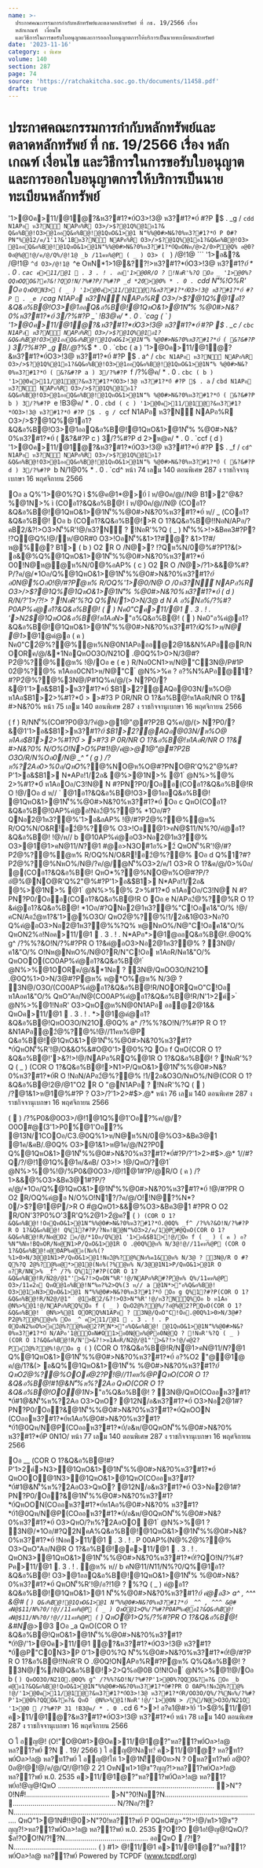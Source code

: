 ```yaml
---
name: >-
  ประกาศคณะกรรมการกำกับหลักทรัพย์และตลาดหลักทรัพย์ ที่ กธ. 19/2566 เรื่อง
  หลักเกณฑ์  เงื่อนไข 
  และวิธีการในการขอรับใบอนุญาตและการออกใบอนุญาตการให้บริการเป็นนายทะเบียนหลักทรัพย์
date: '2023-11-16'
category: ง พิเศษ
volume: 140
section: 287
page: 74
source: 'https://ratchakitcha.soc.go.th/documents/11458.pdf'
draft: true
---
```


# ประกาศคณะกรรมการกำกับหลักทรัพย์และตลาดหลักทรัพย์ ที่ กธ. 19/2566 เรื่อง หลักเกณฑ์  เงื่อนไข  และวิธีการในการขอรับใบอนุญาตและการออกใบอนุญาตการให้บริการเป็นนายทะเบียนหลักทรัพย์

'1>@0ค>11/@1ํ@?&ห3?#1?*0์O3>!3@ ห3?#1?*0์ #?P $ . _g / `cdd N1APอ ห3?N์ NAPอ%R O3>/>$?@1Q%@1อ1?& Q&อ%B@!O3>@1ออQ&อ%B@!@1QหO&1>@1 N'็%%@0#>N&?0%ห3?#1?*0์ P 0#?PN'็%@12/ค/1'1?&'1Bห3?N์ NAPอ%R O3>/>$?@1Q%@1อ1?&Q&อ%B@!O3> @1ออQ&อ%B@!@1QหO&1>@1N'็%%@0#>N&?0%ห3?#1?*0์QหONห/@>2/0>P@Q% อ@0?0อํ@%@!@/ค/@/Q%/@!1@ _b /11คห%@P ( _ ) O3> ( ` ) /@!1@ ``` '1>อ&?& /@!1@ `^d O3>/@!1@ `^e OหN*1>1@&??!>ห3?#1?*0์O3>!3@ ห3?#1?*0์ * . 0 . `cac ค>11/@1  . 3 . ! . ออ'1>@0R/O ? !NอR'%?Q Oอ _ '1>@0%?QQหOQO&?ค?&!?QO!N/?%#?P/?%#?P _d *20>@0% * . 0 . `cdd N'็%!O%R' Oอ ` QหO0N3> ( _ ) '1>@0ค>11/@1ํ@?&ห3?#1?*0์O3>!3@ ห3?#1?*0์ #?P  . _e / `cag N1APอ ห3?N์ NAPอ%R O3>/>$?@1Q%@1อ1?&Q&อ%B@!O3>@1ออQ&อ%B@!@1QหO&1>@1N'็% %@0#>N&?0%ห3?#1?*0์ 3/?%#?P _` !B3@ค/ * . 0 . `cag ( ` ) '1>@0ค>11/@1ํ@?&ห3?#1?*0์O3>!3@ ห3?#1?*0์ #?P $ . _c / `cbc N1APอ ห3?N์ NAPอ%R O3>/>$?@1Q%@1อ1?&Q&อ%B@!O3>@1ออQ&อ%B@!@1QหO&1>@1N'็% %@0#>N&?0%ห3?#1?*0์ ( &?&#?P ` ) 3/?%#?P _g B/.@*?%$์ * . 0 . `cbc ( a ) '1>@0ค>11/@1ํ@?&ห3?#1?*0์O3>!3@ ห3?#1?*0์ #?P $ . a^ / `cbc N1APอ ห3?N์ NAPอ%R O3>/>$?@1Q%@1อ1?&Q&อ%B@!O3>@1ออQ&อ%B@!@1QหO&1>@1N'็% %@0#>N&?0%ห3?#1?*0์ ( &?&#?P a ) 3/?%#?P `f /?%@ค/ * . 0 . `cbc ( b ) '1>@0ค>11/@1ํ@?&ห3?#1?*0์O3>!3@ ห3?#1?*0์ #?P $ . a` / `cbd N1APอ ห3?N์ NAPอ%R O3>/>$?@1Q%@1อ1?&Q&อ%B@!O3>@1ออQ&อ%B@!@1QหO&1>@1N'็% %@0#>N&?0%ห3?#1?*0์ ( &?&#?P b ) 3/?%#?P `e !B3@ค/ * . 0 . `cbd ( c ) '1>@0ค>11/@1ํ@?&ห3?#1?*0์O3>!3@ ห3?#1?*0์ #?P $ . g / `ccf N1APอ ห3?N์ NAPอ%R O3>/>$?@1Q%@1อ1?&Q&อ%B@!O3>@1ออQ&อ%B@!@1QหO&1>@1N'็% %@0#>N&?0%ห3?#1?*0์ ( &?&#?P c ) 3/?%#?P d 2>ห@ค/ * . 0 . `ccf ( d ) '1>@0ค>11/@1ํ@?&ห3?#1?*0์O3>!3@ ห3?#1?*0์ #?P $ . _f / `cd^ N1APอ ห3?N์ NAPอ%R O3>/>$?@1Q%@1อ1?&Q&อ%B@!O3>@1ออQ&อ%B@!@1QหO&1>@1N'็% %@0#>N&?0%ห3?#1?*0์ ( &?&#?P d ) 3/?%#?P `b N/1@0% * . 0 . `cd^ หน้า 74 เลม 140 ตอนพิเศษ 287 ง ราชกิจจานุเบกษา 16 พฤศจิกายน 2566

Oอ a Q%'1>@0%?Q ì $%@ค@1*@>0์ î ห/@0ค/@//N@ $%@ค@1*@>0์!@/ห/@0/N@ O /0$B1>2"@&?%@1N>% ì (COอ1?&Q&อ%B@! î ห/@0ค/@//N@ (COอ1?&Q&อ%B@!@1QหO&1>@1N'็%%@0#>N&?0%ห3?#1?*0์ ห// _ (COอ1?&Q&อ%B@! Oอ b (COอ1?&Q&อ%B@!>R O 1?&Q&อ%B@!!NอN/APอ/?คB2/&?!>O3>N'็%R'!@/ห3?N์ ? !NอR'%?Q ( _ ) N'็%%>!>&Bคค3#?P? !?Q@Q%!@/ห/@0R#0 O3>!OอN'็%&1>1?#ํ@? &1>1?#/ห@%ํ@? $%@ค@1*@>0์ 0C%0์AQอ@0ห3?#1?*0์ ห1Aอ%>!>&Bคค3#?P/?ห/@0N*@>? !?Q@Q% ( ` ) /?#B% #>N&?0%@Pํ@1>O3O/R/N%Oอ0/N@ _ 3O@%&@# #?Q%?Q Q%1?R/N/?#B% #>N&?0% QหO*>@1@@2N/%อNO@อQ%1อ&'ี&??3N@2B ห@R/N/?2N/%อNO@อQหO*>@1@@#B% Q%@1 ํ @N%>%@% ( a ) R/N/?Nห!Bอ?%ค/1NAPอR O /N@/?@%>@1N>%#?Pอ@NอQหON> ค/@/N2?0ห@0 ห1Aอ/?*2!>@1์อAP% #?PO2 QหONหO%/N@อ0CNQ%1>ห/N@'1>2&'ัห@#@@1N>% 1//#?QR/N/?Nห!Bอ?%ค/1NAPอR O /N@/?Oอ&*1Nอ ห1Aอค/@/R/NNห/@>2/N?P0/?&@1ค/&คB/O3>@1'>&?!>@%อ?% ? อ$B1> ( b ) O2 R O /N@>? !?Qห%N/0@%#?P1?&(> อ&@%Q%@1QหO&1>@1N'็%%@0#>N&?0%ห3?#1?*0์ O0!N@ห@@ห%N/0@%อAP% ( c ) O2 R O /N@>/?1>&&@%#?P/?ค/@/*1Oอ/Q%@1QหO&1>@1N'็%%@0#>N&?0%ห3?#1?*0์ อ0N@%Oอ0!@/#?Pํ@ห% R/OQ%'1>@0/N@ O /0ห3?N์ NAPอ%R O3>/>$?@1Q%@1QหO&1>@1N'็% %@0#>N&?0%ห3?#1?*0์ ( d ) R/N/?'1>/?!> ? !NอR'%?Q Q%N/1>0>N/3@ d N A อ%Nอ%/?%#?P0AP%คํ@อ1?&Q&อ%B@! (  ) Nค0"Cค>11/@1  . 3 . ! . '>N2$@1QหOQ&อ%B@!ห1AอN*>"อ%Q&อ%B@! (  ) Nค0"อ%คํ@อ1?&Q&อ%B@!@1QหO&1>@1N'็%%@0#>N&?0%ห3?#1?*0์Q%1>ห/N@ @1*>@1@คํ@อ ( ค ) Nค0"C2ํ@%?@%ํ@ห%N@0N1APอออ@2@1&&N%APอ@R/NOORค/@/&*1NอQหOO3O/N21O .@0Q%1>0>N/3@#?P2ํ@%?@%ํ@ห% !@/Oอ e ( e ) R/Nอ0CN1>ห/N@"C3N@/P#1P 02ํ@%?@% ห1Aออ0CN1>ห/N@"C ํ @N%>%ค ? อ?%N%APอ@1? #?P2ํ@%?@%3N@/P#1Q%ค/@/(> N?P0/?&@1'1>อ&$B1>ห3?#1?*0์ $B1>2?@AQอ@03N/ห%O@ ห1Aอ$B1>2>%#1?*0์ > >#?3 P 0R/NR O 1?&อ%B@!ห1AอR/NR O 1?& #>N&?0% หน้า 75 เลม 140 ตอนพิเศษ 287 ง ราชกิจจานุเบกษา 16 พฤศจิกายน 2566

( f ) R/NN'็%(CO#?P0@3/?คํ@*>*@1@"@#?P2B Q%ค/@/(> N?P0/?&@1'1>อ&$B1>ห3?#1?*0์ $B1>2?@AQอ@03N/ห%O@ ห1Aอ$B1>2>%#1?*0์ > >#?3 P 0R/NR O 1?&อ%B@!ห1AอR/NR O 1?& #>N&?0% N/O%O!N>*O%P#1!@/คํ@*>*@1@"@#?P2B O3O/R/N%Oอ0/N@ _^ 'ี ( g ) /?ห%?2Aอ0>%0อ/QหO*%?@%NO@ห%O@#?PNO@R'Q%2"@%#?P'1>อ&$B1> N*APอ!1/2อ& @%>@1N>% @1 ํ @N%>%@% 2>%#1?*0์ ห1AอOอ/C3!N@ N #?PN?P0/Oออ(COอ1?&Q&อ%B@!R O !@/Oอ d ห// ` @1อ1?&Q&อ%B@!O3>@1ออQ&อ%B@! @1QหO&1>@1N'็%%@0#>N&?0%ห3?#1?*0์ Oอ c QหO(COอ1?&Q&อ%B@!0AP%คํ@อ!Nอ2ํ@%?@% *1Oอ/#?QNอ2@1ห3?@%'1>อ&อAP% !@/#?P2ํ@%?@%ํ@ห% R/OQ%N/O&R!์อ2ํ@%?@% O3>!Oอํ@1>คN@$11/N%?0/คํ@อ1?&Q&อ%B@! !@/ห// b @10AP%คํ@อO3>Nอ2@1ห3?@% O3>@1ํ@1>คN@$11/N%?0/!@//11คห%@P P 0/>$?@1 #@อ>N3O#1อ%>2์ QหON'็%R'!@/#?P2ํ@%?@%ํ@ห% R/OQ%N/O&R!์อ2ํ@%?@% Oอ d Q%1?#?P2ํ@%?@%NหO%/N@/?ค/@/ํ@N'็%O3>2/ค/1 O3>R O 1?&ค/@/0>%0อ/ @(COอ1?&Q&อ%B@! QหO*%?@%NO@ห%O@#?P/?อํ@%@NO@R'Q%2"@%#?P'1>อ&$B1> N*APอ!1/2อ& @%>@1N>% @1 ํ @N%>%@% 2>%#1?*0์ ห1AอOอ/C3!N@ N #?PN?P0/Oออ(COอ1?&Q&อ%B@!R O Oอ e N/APอ2ํ@%?@%R O 1?&คํ@อ1?&Q&อ%B@! *1Oอ/#?QNอ2@1ห3?@%"C!Oอค1&"O/% !@/คCN/Aอ2ํ@ห1?&'1>@%O3O/ QหO2ํ@%?@%!1/2อ&1@03>Nอ?0 Q%คํ@อO3>Nอ2@1ห3?@%%?Q% ห@NหO%/N@"C!Oอค1&"O/% QหON2%อ!Nอค>11/@1  . 3 . ! . N*APอ*>@1@ออQ&อ%B@!.@0Q% g^ /?%%?&O!N/?%#?PR O 1?&คํ@อO3>Nอ2@1ห3?@% ? 3N@/ค1&"O/% O!Nห@NหO%/N@0?R/N"C!Oอ ห1AอR/Nค1&"O/% QหOOO(CO0AP%คํ@อ1?&Q&อ%B@! ํ @N%>%@1OORค/@/&*1Nอ ? 3N@/QหOO3O/N21O .@0Q%1>0>N/3@#?Pํ@ห% ห@*O%ํ@ห% N/3@ ? 3N@/O3O/(CO0AP%คํ@อ1?&Q&อ%B@!R/NOORQหO"C!Oอ ห1Aอค1&"O/% QหO"Aอ/N@(CO0AP%คํ@อ1?&Q&อ%B@!R/N'1>2ค์> ํ @N%>%@1!NอR' O3>QหOํ@ห%N@0N1APอ ออ@2@1&& QหOค>11/@1  . 3 . ! . *>@1@คํ@อ1?&Q&อ%B@!QหOO3O/N21O.@0Q% a^ /?%%?&O!N/?%#?P R O 1?&N1APอ@2ํ@%?@%!@//11คห%@P Q&อ%B@!@1QหO&1>@1N'็%%@0#>N&?0%ห3?#1?*0์QหON'็%R'!@/O&&O%&#O@0'1>@0%?Q Oอ f QหO(COR O 1?&Q&อ%B@!'>&?!>!@/NAPอ%RQ%@1R O 1?&Q&อ%B@! ? !NอR'%?Q ( _ ) (COR O 1?&Q&อ%B@!>N1>P/QหO&1>@1N'็%%@0#>N&?0%ห3?#1?*0์R O !NอN/APอ2ํ@%?@% !1/2อ&O3O/NหO%/N@(COR O 1?&Q&อ%B@!2@/@1"O2 R O "@N1APอ ? !NอR'%?Q (  ) /?@1&1>ห@1@%#?P ? O3>/?'1>2>#$>.@* หน้า 76 เลม 140 ตอนพิเศษ 287 ง ราชกิจจานุเบกษา 16 พฤศจิกายน 2566

(  ) /?%P0&@0O3>/@!1@1Q%@1'Oอ?%ค/@/? O0O#@(3'1>P0%์@1'Oอ?% @13N/1COOอ/C3.@0Q%1>ห/N@ห%N/0@%O3>&Bค3@1 @1ค/&คB/.@0Q% O3>@1&1>ห@1ค/@/N2?P0 Q%@1QหO&1>@1N'็%%@0#>N&?0%ห3?#1?*0์#?P/?'1>2>#$>.@* 1//#?Q/?/@!1@1Q%@1ค/&คB/ O3>!> !@/QหO/?@1 ํ @N%>%@%!@/%P0&@0O3>/@!1@1#?P/@R/O ( ค ) /?1>&&@%O3>&Bค3@1#?P/?ค/@/*1Oอ/Q%@1QหO&1>@1N'็%%@0#>N&?0%ห3?#1?*0์ !@/#?PR O O2 R/OQ%คํ@อ N/O%O!N1?/?ค/@/O!!N@?%N*?0/>$?@1@P/>R O #ํ@QหO1>&&@%O3>&Bค3@1 #?PR O O2 R/ON'3?P0%O'3R'Q%2@1>2ํ@ค? ( ` ) (COR O 1?&Q&อ%B@!!OอQหO&1>@1N'็%%@0#>N&?0%ห3?#1?*0์.@0Q% _f^ /?%%?&O!N/?%#?P R O 1?&Q&อ%B@! Q%1?#?P/?Nห!Bํ@N'็%O3>2/ค/1@P#ํ@QหO(COR O 1?&Q&อ%B@!R/Nอ@O2 ค/@/*1Oอ/Q%@1 '1>อ&$B1>!@/Oอ f ( _ ) ( ค ) อ?%N'็%Nห!BQหOR/Nอ@N1>P/QหO&1>@1R O .@0Q%ํ@ห% N/3@!@//11คห%@P (COR O 1?&Q&อ%B@!อ@0AP%คํ@อ(Nอ%(?%1>0>N/3@@1N1>P/QหO&1>@1!Nอ2ํ@%?@%Nอ%ค1&ํ@ห% N/3@ ? 3N@/R O #?Q%?Q 2ํ@%?@%อ@*>@1@(Nอ%(?%ํ@ห% N/3@@1N1>P/QหO&1>@1R O อ?R/NN>% _f^ /?% Q%1?#?P(COR O 1?&Q&อ%B@!R/N2@/@1"'>&?!>QหON'็%R'!@/NAPอ%R#?Pํ@ห% Q%/11คห%@P O3>/11ค2อ QหO@1อ%B@!N'็%อ?%2>Q%(3 ห// a @1N*>"อ%Q&อ%B@! O3>@1อN3>QหO&1>@1 N'็%%@0#>N&?0%ห3?#1?*0์ Oอ g Q%1?#?P(COR O 1?&Q&อ%B@!R/N2@/@1" ํ @1คB2/&?!>O3>N'็%R'!@/ห3?N์Q%Oอ b ห1Aอ ํ @N%>%@1!@/NAPอ%RQ%Oอ f ( _ ) QหO2ํ@%?@%/?อํ@%@2?PQหO(COR O 1?&Q&อ%B@! ํ @N%>%@1 OORQ%N1APอ ? 3N@/QหO"C!Oอ.@0Q%1>0>N/3@#?P2ํ@%?@%ํ@ห% Oอ _^ ค>11/@1  . 3 . ! . P 0OอN2%อO%>อ2ํ@%?@%อ@2?PN*>"อ%Q&อ%B@! @1QหO&1>@1N'็%%@0#>N&?0%ห3?#1?*0์ N/APอ'1@OอN#O1>อ0N@ห%@Pอ0N@Q ? !NอR'%?Q ( _ ) (COR O 1?&Q&อ%B@!R/N'>&?!>ห1AอR/N2@/@1"'>&?!>!@/คํ@2?Pอ2ํ@%?@%!@/Oอ g ( ` ) (COR O 1?&Q&อ%B@!R/Nํ@1>คN@$11/N%?0/!@/#?Pํ@ห% R/OQ%ห// b ( a ) (COR O 1?&Q&อ%B@!)N@)ื%ห1AอR/N'>&?!>!@/'1>@0/N@ O /0ห3?N์ NAPอ%R O3>/>$?@1 Q%@1QหO&1>@1N'็%%@0#>N&?0%ห3?#1?*0์ อ?%O2 "@@1@ ค/@/1?&(> อ&Q%@1QหO&1>@1N'็% %@0#>N&?0%ห3?#1?*0์ QหO2ํ@%?@%OOคํ@2?P!@//11คห%@PQหO(COR O 1?&Q&อ%B@!#1@&N'็%ห%?2Aอ QหO(COR O 1?&Q&อ%B@!OO@1N*>"อ%Q&อ%B@! ? 3N@/QหO(COออห3?#1?*0์#1@&N'็%ห%?2Aอ O3>QหO? @12N/อ&ห3?#1?*0์ O3>Nอ2@1#?PN?P0/Oอ?&@1N'็%%@0#>N&?0%ห3?#1?*0์QหOON (COออห3?#1?*0์ห1Aอ%@0#>N&?0%ห3?#1?*0์1@0Qห/N@P(COออห3?#1?*0์/อ&ห/@0QหON'็%%@0#>N&?0% ห3?#1?*0์P 0N1O/ หน้า 77 เลม 140 ตอนพิเศษ 287 ง ราชกิจจานุเบกษา 16 พฤศจิกายน 2566

Oอ __ (COR O 1?&Q&อ%B@!#?P'1>2ค์>N3>@1QหO&1>@1N'็%%@0#>N&?0%ห3?#1?*0์ QหOOO@1N3>@1QหO&1>@1QหO(COออห3?#1?*0์#1@&N'็%ห%?2AอO3>QหO? @12N/อ&ห3?#1?*0์ O3>Nอ2@1#?PN?P0/Oอ?&@1N'็%%@0#>N&?0%ห3?#1?*0์QหOON(COออห3?#1?*0์ห1Aอ%@0#>N&?0% ห3?#1?*0์1@0Qห/N@P(COออห3?#1?*0์/อ&ห/@0QหON'็%%@0#>N&?0%ห3?#1?*0์ O3>QหO/?ห%?2AอOO @1 ํ @N%>%@1 ? 3N@/*1Oอ/#?Q2NคA%Q&อ%B@!@1QหO&1>@1N'็%%@0#>N&?0%ห3?#1?*0์ !Nอค>11/@1  . 3 . ! . P 00AP%(N@%2ํ@%?@% O3>QหO"Aอ/N@R O 1?&อ%B@!@ค>11/@1  . 3 . ! . QหON3>@1QหO&1>@1N'็%%@0#>N&?0%ห3?#1?*0์!?QO!N/?%#?Pค>11/@1  . 3 . ! . ํ@ห% ห// b คN@$11/N%?0/ Oอ _` คN@$11/N%?0/Q%@1อ1?&Q&อ%B@! O3>@1ออQ&อ%B@!@1QหO&1>@1N'็% %@0#>N&?0%ห3?#1?*0์ QหON'็%R'!@/อ?!1@ ? %?Q ( _ ) คํ@อ1?&Q&อ%B@!@1QหO&1>@1 N'็%%@0#>N&?0%ห3?#1?*0์ คํ@อ3> a^ , ^^^ &@# ( ` ) Q&อ%B@!@1QหO&1>@1 N'็%%@0#>N&?0%ห3?#1?*0์ _^^ , ^^^ &@# คN@$11/N%?0/!@//11คห%@P ( _ ) QหOํ@1>Q%/?%#?P0AP%คํ@อ1?&Q&อ%B@! คN@$11/N%?0/!@//11คห%@P ( ` ) QหOํ@1>Q%/?%#?PR O 1?&Q&อ%B@! &#N*@>@3 Oอ _a QหO(COR O 1?&Q&อ%B@!QหO&1>@1N'็%%@0#>N&?0%ห3?#1?*0์!@/'1>@0ค>11/@1 ํ@?&ห3?#1?*0์O3>!3@ ห3?#1?*0์@P"C0N3>P 0'1>@0%?Q N'็%%@0#>N&?0%ห3?#1?*0์!@/#?P R O 1?&อ%B@!!NอR'R O .@0Q!ONAPอ%R#?Pํ@ห% Q%Q&อ%B@! ? 3N@/%/N@Q&อ%B@!>2>Q%อ@0B O!N!Oอ ํ @N%>%@1!@/Oอ b ( ` ) QหOO3O/N21O.@0Q% g^ /?%%?&O!N/?%#?P'1>@0%?QQO&?ค?& Oอ _b คํ@อ1?&Q&อ%B@!QหO&1>@1N'็%%@0#>N&?0%ห3?#1?*0์#?PR O 0AP%!Nอ2ํ@%?@% !@/'1>@0ค>11/@1ํ@?&ห3?#1?*0์O3>!3@ ห3?#1?*0์R/OO3O/Q%/?%Nอ%/?%#?P'1>@0%?QQO&?ค?& QหO ํ @N%>%@1!NอR'!@/'1>@0N > /%/N@>O3O/N21O '1>@0  /?%#?P 31 !B3@ค/ * . 0 . `cd 6 *>>! อ?ค1@#>!0์ '1>$@%11/@1 ค>11/@1ํ@?&ห3?#1?*0์O3>!3@ ห3?#1?*0์ หน้า 78 เลม 140 ตอนพิเศษ 287 ง ราชกิจจานุเบกษา 16 พฤศจิกายน 2566

O ใ อุญ@! (O!"O@0#1>@0ค>11/@1@?"หล?1?พ0์Oล>!ล@ หล?1?พ0์ ?N  . 19/ 2566 ) ใ อุญ@!Nลท?่ ค>11/@1@? หล?ท1?พ0์Oล>!ล@ หล?ท1?พ0์ ใ อุญ@!ให้ 1>@1N!็@0ท>N ? 0หล?ท1?พ0์ อ@0?0อ@!@!@/ค/@/Q!/@!1@ 2 21 OหNพ1>1@ช"?ญญ?!>หล?1?พ0์Oล>!ล@ หล?1?พ0์ พ.0. 2535 ค>11/@1@?"หล?1?พ0์Oล>!ล@ หล?1?พ0์อ!@ญ@!QหO ...............................................................................  >N"?0!N#็!.......................................... >N"?0!Nล?N.......................................... .................................................... N/?Nอ/?!?N.............................................................................................................................. QหO"1>@1N#็!!@0>N"?0!หล?1?พ0์ P 0QหO#ฏ>"?!>!@/พ1>1@ช"?ญญ?!>หล?1?พ0์Oล>!ล@ หล?1?พ0์ พ.0. 2535 ?O!?O @1อ!@ญ@!QหO/?$ล!?OO!N/?!?N.......................................... ออQหO  /?!?N.......................................... ( ) #1> @!11/@1 ค>11/@1@?"หล?1?พ0์Oล>!ล@ หล?1?พ0์ Powered by TCPDF (www.tcpdf.org)
